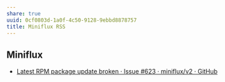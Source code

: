 ```yaml
---
share: true
uuid: 0cf0803d-1a0f-4c50-9128-9ebbd8878757
title: Miniflux RSS
---
```

Miniflux
--------

* [Latest RPM package update broken · Issue #623 · miniflux/v2 · GitHub](https://github.com/miniflux/v2/issues/623)